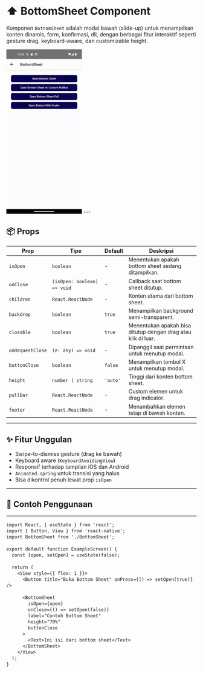 # ⬆️ BottomSheet Component

Komponen `BottomSheet` adalah modal bawah (slide-up) untuk menampilkan konten dinamis, form, konfirmasi, dll, dengan berbagai fitur interaktif seperti gesture drag, keyboard-aware, dan customizable height.

<img src="../../assets/doc/BottomSheet/BottomSheet.gif" width=200>
---

## 📦 Props

| Prop            | Tipe                             | Default     | Deskripsi                                                                 |
|------------------|----------------------------------|-------------|---------------------------------------------------------------------------|
| `isOpen`        | `boolean`                        | -           | Menentukan apakah bottom sheet sedang ditampilkan.                       |
| `onClose`       | `(isOpen: boolean) => void`      | -           | Callback saat bottom sheet ditutup.                                      |
| `children`      | `React.ReactNode`                | -           | Konten utama dari bottom sheet.                                          |
| `backdrop`      | `boolean`                        | `true`      | Menampilkan background semi-transparent.                                 |
| `closable`      | `boolean`                        | `true`      | Menentukan apakah bisa ditutup dengan drag atau klik di luar.            |
| `onRequestClose`| `(e: any) => void`               | -           | Dipanggil saat permintaan untuk menutup modal.                           |
| `buttonClose`   | `boolean`                        | `false`     | Menampilkan tombol X untuk menutup modal.                                |
| `height`        | `number \| string`               | `'auto'`    | Tinggi dari konten bottom sheet.                                         |
| `pullBar`       | `React.ReactNode`                | -           | Custom elemen untuk drag indicator.                                      |
| `footer`        | `React.ReactNode`                | -           | Menambahkan elemen tetap di bawah konten.                                |

---

## ✨ Fitur Unggulan

- Swipe-to-dismiss gesture (drag ke bawah)
- Keyboard aware (`KeyboardAvoidingView`)
- Responsif terhadap tampilan iOS dan Android
- `Animated.spring` untuk transisi yang halus
- Bisa dikontrol penuh lewat prop `isOpen`

---

## 📐 Contoh Penggunaan

---

```tsx
import React, { useState } from 'react';
import { Button, View } from 'react-native';
import BottomSheet from './BottomSheet';

export default function ExampleScreen() {
  const [open, setOpen] = useState(false);

  return (
    <View style={{ flex: 1 }}>
      <Button title="Buka Bottom Sheet" onPress={() => setOpen(true)} />

      <BottomSheet
        isOpen={open}
        onClose={() => setOpen(false)}
        label="Contoh Bottom Sheet"
        height="70%"
        buttonClose
      >
        <Text>Ini isi dari bottom sheet</Text>
      </BottomSheet>
    </View>
  );
}
```

